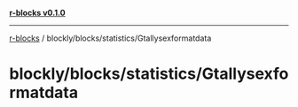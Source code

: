 [**r-blocks v0.1.0**](../../../../README.md)

---

[r-blocks](../../../../modules.md) / blockly/blocks/statistics/Gtallysexformatdata

# blockly/blocks/statistics/Gtallysexformatdata
